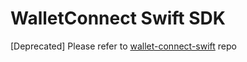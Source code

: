 # WalletConnect Swift SDK

[Deprecated] Please refer to [wallet-connect-swift](https://github.com/WalletConnect/wallet-connect-swift) repo
